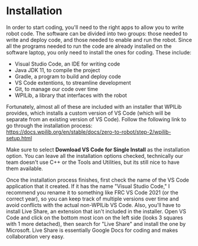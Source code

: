 # Installation

In order to start coding, you'll need to the right apps to allow you to write robot code. The software can be divided into two groups: those needed to write and deploy code, and those needed to enable and run the robot. Since all the programs needed to run the code are already installed on the software laptop, you only need to install the ones for coding. These include:

 - Visual Studio Code, an IDE for writing code
 - Java JDK 11, to compile the project
 - Gradle, a program to build and deploy code
 - VS Code extentions, to streamline development
 - Git, to manage our code over time 
 - WPILib, a library that interfaces with the robot

Fortunately, almost all of these are included with an installer that WPILib provides, which installs a custom version of VS Code (which will be separate from an existing version of VS Code). Follow the following link to go through the installation process: <https://docs.wpilib.org/en/stable/docs/zero-to-robot/step-2/wpilib-setup.html>

Make sure to select **Download VS Code for Single Install** as the installation option. You can leave all the installation options checked, technically our team doesn't use C++ or the Tools and Utilities, but its still nice to have them available. 

Once the installation process finishes, first check the name of the VS Code application that it created. If it has the name "Visual Studio Code," I recommend you rename it to something like FRC VS Code 2021 (or the correct year), so you can keep track of multiple versions over time and avoid conflicts with the actual non-WPILib VS Code. Also, you'll have to install Live Share, an extension that isn't included in the installer. Open VS Code and click on the bottom most icon on the left side (looks 3 squares with 1 more detached), then search for "Live Share" and install the one by Microsoft. Live Share is essentially Google Docs for coding and makes collaboration very easy.